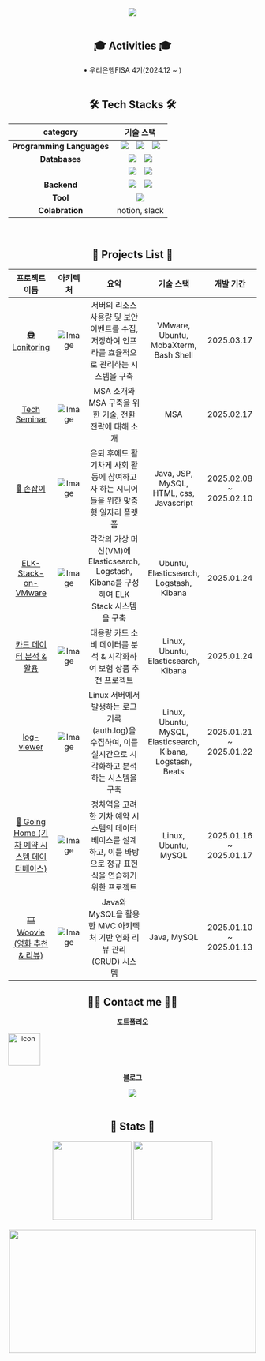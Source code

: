 <div align="center">

<!--
**ssoyeonni/ssoyeonni** is a ✨ _special_ ✨ repository because its `README.md` (this file) appears on your GitHub profile.

Here are some ideas to get you started:

- 🔭 I’m currently working on ...
- 🌱 I’m currently learning ...
- 👯 I’m looking to collaborate on ...
- 🤔 I’m looking for help with ...
- 💬 Ask me about ...
- 📫 How to reach me: ...
- 😄 Pronouns: ...
- ⚡ Fun fact: ...
-->





<div align="center">
   <img src="https://capsule-render.vercel.app/api?type=waving&color=ffc2c2&height=180&text=SOYEON's%20github🛫&animation=twinkling&fontColor=ffffff&fontSize=50" />
    </div>
    <div style="text-align: left;"> 
</div>


<!-- ## 🙌 소개 🙌
저는 백엔드와 인프라를 공부하는 대학생입니다. -->
<br>

## 🎓 Activities 🎓
<div>
• 우리은행FISA 4기(2024.12 ~ )
</div>
<br>

## 🛠️ Tech Stacks 🛠️
|category|기술 스택|
|:---:|:---:|
|**Programming Languages** |<img src="https://img.shields.io/badge/Java-007396?style=for-the-badge&logo=Java&logoColor=white">　<img src="https://img.shields.io/badge/Python-3776AB?style=for-the-badge&logo=Python&logoColor=white">　<img src="https://img.shields.io/badge/C-A8B9CC?style=for-the-badge&logo=C&logoColor=white">|
|**Databases**|<img src="https://img.shields.io/badge/MySQL-4479A1?style=for-the-badge&logo=MySQL&logoColor=white">　<img src="https://img.shields.io/badge/Oracle-F80000?style=for-the-badge&logo=Oracle&logoColor=white">|
||<img src="https://img.shields.io/badge/Linux-FCC624?style=for-the-badge&logo=Linux&logoColor=white">　<img src="https://img.shields.io/badge/Docker-2496ED?style=for-the-badge&logo=Docker&logoColor=white">|
|**Backend**|<img src="https://img.shields.io/badge/Spring-6DB33F?style=for-the-badge&logo=Spring&logoColor=white">　<img src="https://img.shields.io/badge/Spring Boot-6DB33F?style=for-the-badge&logo=Spring Boot&logoColor=white">|
|**Tool**|<img src="https://img.shields.io/badge/Git-F05032?style=for-the-badge&logo=Git&logoColor=white">|
|**Colabration**|notion, slack|
<br>

## 📂 Projects List 📂
<!-- table 형식 -->
|프로젝트 이름|아키텍처|요약|기술 스택|개발 기간|팀원|
|:---:|:---:|:---:|:---:|:---:|:---:|
|[🖨️ Lonitoring](https://github.com/OhKimJeeSuh/Lonitoring)|![Image](https://github.com/user-attachments/assets/89e890ec-1fcd-42f0-adda-d9dbc4595d8f)|서버의 리소스 사용량 및 보안 이벤트를 수집, 저장하여 인프라를 효율적으로 관리하는 시스템을 구축|VMware, Ubuntu, MobaXterm, Bash Shell|2025.03.17|4명|
|[Tech Seminar](https://github.com/12-hours-is-enough/seminar)|![Image](https://github.com/user-attachments/assets/098f8226-c66b-4968-8bc0-473519277e03)|MSA 소개와 MSA 구축을 위한 기술, 전환 전략에 대해 소개|MSA|2025.02.17|4명|
|[🙌 손잡이](https://github.com/12-hours-is-enough/son-job-ee)|![Image](https://github.com/user-attachments/assets/8ec3706c-6fc5-4d00-9959-dcda903e9c3c)|은퇴 후에도 활기차게 사회 활동에 참여하고자 하는 시니어들을 위한 맞춤형 일자리 플랫폼|Java, JSP, MySQL, HTML, css, Javascript|2025.02.08 ~ 2025.02.10|4명|
|[ELK-Stack-on-VMware](https://github.com/12-hours-is-enough/ELK-Stack-on-VMware)|![Image](https://github.com/user-attachments/assets/c6000c11-d898-486a-a599-130f54a75698)|각각의 가상 머신(VM)에 Elasticsearch, Logstash, Kibana를 구성하여 ELK Stack 시스템을 구축|Ubuntu, Elasticsearch, Logstash, Kibana|2025.01.24|4명|
|[카드 데이터 분석 & 활용](https://github.com/12-hours-is-enough/TomorrowTheInsuranceKing)|![Image](https://github.com/user-attachments/assets/089c2ba2-dbde-48ff-8183-5c0fb1963540)|대용량 카드 소비 데이터를 분석 & 시각화하여 보험 상품 추천 프로젝트|Linux, Ubuntu, Elasticsearch, Kibana|2025.01.24|4명|
|[log-viewer](https://github.com/12-hours-is-enough/log-viewer)|![Image](https://github.com/user-attachments/assets/74614072-e676-4ee1-9df4-fa437fc4ced1)|Linux 서버에서 발생하는 로그 기록 (auth.log)을 수집하여, 이를 실시간으로 시각화하고 분석하는 시스템을 구축|Linux, Ubuntu, MySQL, Elasticsearch, Kibana, Logstash, Beats|2025.01.21 ~ 2025.01.22|4명|
|[🚆 Going Home (기차 예약 시스템 데이터베이스)](https://github.com/Going-Home-by-Train/Train_Reservation)|![Image](https://github.com/user-attachments/assets/ac92f327-8644-4ba4-81b8-e4bd6baa4978)|정차역을 고려한 기차 예약 시스템의 데이터베이스를 설계하고, 이를 바탕으로 정규 표현식을 연습하기 위한 프로젝트|Linux, Ubuntu, MySQL|2025.01.16 ~ 2025.01.17|4명|
|[🎞 Woovie (영화 추천 & 리뷰)](https://github.com/TeamKim-fisa/Woovie)|![Image](https://github.com/user-attachments/assets/ab535f90-13a5-44e4-80d5-903dc959acc3)|Java와 MySQL을 활용한 MVC 아키텍처 기반 영화 리뷰 관리(CRUD) 시스템|Java, MySQL|2025.01.10 ~ 2025.01.13|4명|



## 🧑‍💻 Contact me 🧑‍💻
    
**포트폴리오**
<div style="display: flex; align-items: flex-start;"><a href=https://github.com/ssoyeonni/Portfolio/><img src="https://techstack-generator.vercel.app/github-icon.svg" alt="icon" width="65" height="65" /></a>
</div>

**블로그**
<div>
<a href=https://imsooo.tistory.com/><img src="https://img.shields.io/badge/Tistory-000000?style=for-the-badge&logo=Tistory&logoColor=white&link=https://imsooo.tistory.com/"> </a>
</div>
<br>

## 🏅 Stats 🏅
<div>
    <img src="https://github-readme-stats.vercel.app/api?username=ssoyeonni&bg_color=180,00000000,00000000&title_color=fd9696&text_color=fd9696" height="160" /> 
    <img src="https://github-readme-stats.vercel.app/api/top-langs/?username=ssoyeonni&layout=compact&bg_color=180,00000000,00000000&title_color=fd9696&text_color=fd9696" height="160" />
</div> 
<br>




<!-- 여기까지 (https://github-profile-readme-editor.netlify.app/secondstep) 코드 -->

<!-- 농장 -->
<div align="center">
<a href="https://www.gitanimals.org/en_US?utm_medium=image&utm_source=ssoyeonni&utm_content=farm">
<img
  src="https://render.gitanimals.org/farms/ssoyeonni"
  width="500"
  height="250"
/>
</a>
</div>
</div>
